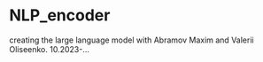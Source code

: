# NLP_encoder
creating the large language model with Abramov Maxim and Valerii Oliseenko. 10.2023-...
